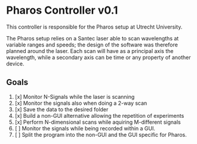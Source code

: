 # Pharos Controller v0.1 #

This controller is responsible for the Pharos setup at Utrecht University. 

The Pharos setup relies on a Santec laser able to scan wavelengths at variable ranges and speeds; the design of the software was therefore planned around the laser. Each scan will have as a principal axis the wavelength, while a secondary axis can be time or any property of another device.

## Goals ##

1. [x] Monitor N-Signals while the laser is scanning
2. [x] Monitor the signals also when doing a 2-way scan
3. [x] Save the data to the desired folder
4. [x] Build a non-GUI alternative allowing the repetition of experiments
5. [x] Perform N-dimensional scans while aquiring M-different signals
6. [ ] Monitor the signals while being recorded within a GUI.
7. [ ] Split the program into the non-GUI and the GUI specific for Pharos.